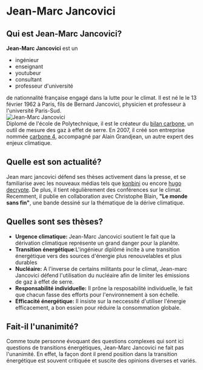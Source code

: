 # Jean-Marc Jancovici
## Qui est Jean-Marc Jancovici?   
**Jean-Marc Jancovici** est un
- ingénieur
- enseignant
- youtubeur
- consultant
- professeur d'université

de nationnalité française engagé dans la lutte pour le climat. Il est né le le 13 février 1962 à Paris, fils de Bernard Jancovici, physicien et professeur à l'université Paris-Sud.  
![Jean-Marc Jancovici](https://louisgourvil.github.io/images/Jmj.jpg)   
Diplomé de l'école de Polytechnique, il est le créateur du [bilan carbone](https://www.capitaine-carbone.fr/bilan-carbone/#:~:text=Le%20Bilan%20Carbone%C2%AE%20d%C3%A9signe,l'%C3%89nergie), un outil de mesure des gaz à effet de serre. En 2007, il créé son entreprise nommée [carbone 4](https://www.carbone4.com/company), accompagné par Alain Grandjean, un autre expert des enjeux climatique.
## Quelle est son actualité?

Jean marc jancovici défend ses thèses activement dans la presse, et se familiarise avec les nouveaux médias tels que [konbini](https://www.konbini.com/videos/jean-marc-jancovici-repond-a-la-seule-question-quon-se-pose-tous-sommes-nous-foutus/) ou encore [hugo decrypte](https://youtu.be/iWGaYMa90v4?si=IdVttKLxyf640IVx). De plus, il tient régulièrement des conférences sur le climat. Recemment, il publie en collaboration avec Christophe Blain, **"Le monde sans fin"**, une bande dessiné sur la thématique de la dérive climatique.

## Quelles sont ses thèses?
- **Urgence climatique:** Jean-Marc Jancovici soutient le fait que la dérivation climatique représente un grand danger pour la planête.
- **Transition énergétique**:L'ingénieur diplômé incite à une transition énergétique vers des sources d'énergie plus renouvelables et plus durables
- **Nucléaire:** A l'inverse de certains militants pour le climat, Jean-marc Jancovici défend l'utilisation du nucléaire afin de limiter les émissions de gaz à effet de serre.
- **Responsabilité individuelle:** Il prône la resposabilité individuelle, le fait que chacun fasse des efforts pour l'environnement à son échelle.
- **Efficacité énergétique:** Il insiste sur la neccessité d'utiliser l'énergie efficacement, a bon essien pour réduire la consommation globale.

## Fait-il l'unanimité?
Comme toute personne évoquant des questions complexes qui sont ici questions de transitions énergétiques, Jean-Marc Jancovici ne fait pas l'unanimité. En effet, la façon dont il prend position dans la transition énergétique est souvent critiquée et suscite des opinions diverses et variés.

